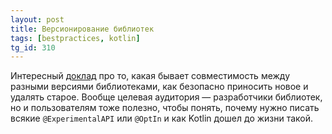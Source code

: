 ```yaml
---
layout: post
title: Версионирование библиотек
tags: [bestpractices, kotlin]
tg_id: 310
---
```

Интересный [доклад](https://www.youtube.com/watch?v=qB9nRbMwReA) про то, какая бывает совместимость между разными версиями библиотеками, как безопасно приносить новое и удалять старое. 
Вообще целевая аудитория — разработчики библиотек, но и пользователям тоже полезно, чтобы понять, почему нужно писать всякие `@ExperimentalAPI` или `@OptIn` и как Kotlin дошел до жизни такой.

